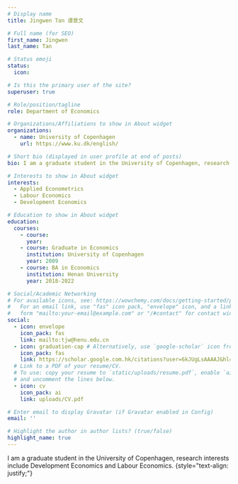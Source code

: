 ```yaml
---
# Display name
title: Jingwen Tan 谭景文

# Full name (for SEO)
first_name: Jingwen
last_name: Tan

# Status emoji
status:
  icon: 

# Is this the primary user of the site?
superuser: true

# Role/position/tagline
role: Department of Economics

# Organizations/Affiliations to show in About widget
organizations:
  - name: University of Copenhagen
    url: https://www.ku.dk/english/

# Short bio (displayed in user profile at end of posts)
bio: I am a graduate student in the University of Copenhagen, research interests include Development Economics and Labour Economics. 

# Interests to show in About widget
interests:
  - Applied Econometrics
  - Labour Economics
  - Development Economics

# Education to show in About widget
education:
  courses:
    - course: 
      year: 
    - course: Graduate in Economics
      institution: University of Copenhagen
      year: 2009
    - course: BA in Economics
      institution: Henan University
      year: 2018-2022

# Social/Academic Networking
# For available icons, see: https://wowchemy.com/docs/getting-started/page-builder/#icons
#   For an email link, use "fas" icon pack, "envelope" icon, and a link in the
#   form "mailto:your-email@example.com" or "/#contact" for contact widget.
social:
  - icon: envelope
    icon_pack: fas
    link: mailto:tjw@henu.edu.cn
  - icon: graduation-cap # Alternatively, use `google-scholar` icon from `ai` icon pack
    icon_pack: fas
    link: https://scholar.google.com.hk/citations?user=6kJUgLsAAAAJ&hl=en
  # Link to a PDF of your resume/CV.
  # To use: copy your resume to `static/uploads/resume.pdf`, enable `ai` icons in `params.yaml`,
  # and uncomment the lines below.
  - icon: cv
    icon_pack: ai
    link: uploads/CV.pdf

# Enter email to display Gravatar (if Gravatar enabled in Config)
email: ''

# Highlight the author in author lists? (true/false)
highlight_name: true
---
```


I am a graduate student in the University of Copenhagen, research interests include Development Economics and Labour Economics. 
{style="text-align: justify;"}
